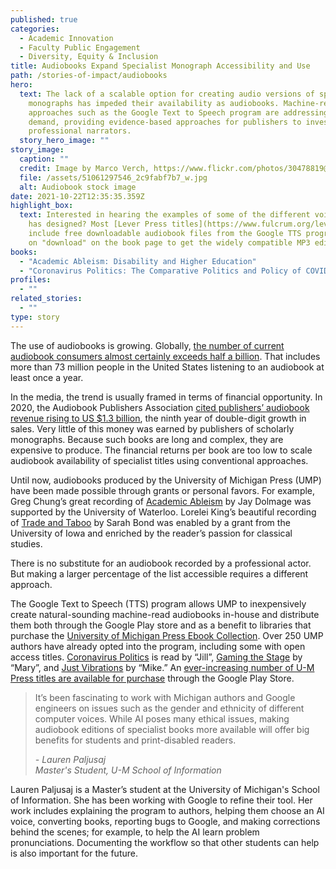 ```yaml
---
published: true
categories:
  - Academic Innovation
  - Faculty Public Engagement
  - Diversity, Equity & Inclusion
title: Audiobooks Expand Specialist Monograph Accessibility and Use
path: /stories-of-impact/audiobooks
hero:
  text: The lack of a scalable option for creating audio versions of specialist
    monographs has impeded their availability as audiobooks. Machine-read
    approaches such as the Google Text to Speech program are addressing this
    demand, providing evidence-based approaches for publishers to invest in
    professional narrators.
  story_hero_image: ""
story_image:
  caption: ""
  credit: Image by Marco Verch, https://www.flickr.com/photos/30478819@N08/51061297546
  file: /assets/51061297546_2c9fabf7b7_w.jpg
  alt: Audiobook stock image
date: 2021-10-22T12:35:35.359Z
highlight_box:
  text: Interested in hearing the examples of some of the different voices Google
    has designed? Most [Lever Press titles](https://www.fulcrum.org/leverpress)
    include free downloadable audiobook files from the Google TTS program. Click
    on "download" on the book page to get the widely compatible MP3 edition.
books:
  - "Academic Ableism: Disability and Higher Education"
  - "Coronavirus Politics: The Comparative Politics and Policy of COVID-19"
profiles:
  - ""
related_stories:
  - ""
type: story
---
```

<!--StartFragment-->

The use of audiobooks is growing. Globally, [the number of current audiobook consumers almost certainly exceeds half a billion](https://www2.deloitte.com/us/en/insights/industry/technology/technology-media-and-telecom-predictions/2020/rise-of-audiobooks-podcast-industry.html). That includes more than 73 million people in the United States listening to an audiobook at least once a year.

In the media, the trend is usually framed in terms of financial opportunity. In 2020, the Audiobook Publishers Association [cited publishers’ audiobook revenue rising to US $1.3 billion](https://publishingperspectives.com/2021/06/audio-publishers-association-12-percent-audiobook-revenue-growth-in-2020-covid19/), the ninth year of double-digit growth in sales. Very little of this money was earned by publishers of scholarly monographs. Because such books are long and complex, they are expensive to produce. The financial returns per book are too low to scale audiobook availability of specialist titles using conventional approaches.

Until now, audiobooks produced by the University of Michigan Press (UMP) have been made possible through grants or personal favors. For example, Greg Chung’s great recording of [Academic Ableism](https://www.audible.com/pd/Academic-Ableism-Audiobook/0472003666) by Jay Dolmage was supported by the University of Waterloo. Lorelei King’s beautiful recording of [Trade and Taboo](https://www.audible.com/pd/Trade-and-Taboo-Audiobook/B078RTDZS2) by Sarah Bond was enabled by a grant from the University of Iowa and enriched by the reader’s passion for classical studies.

There is no substitute for an audiobook recorded by a professional actor. But making a larger percentage of the list accessible requires a different approach.

The Google Text to Speech (TTS) program allows UMP to inexpensively create natural-sounding machine-read audiobooks in-house and distribute them both through the Google Play store and as a benefit to libraries that purchase the [University of Michigan Press Ebook Collection](https://www.press.umich.edu/librarians). Over 250 UMP authors have already opted into the program, including some with open access titles. [Coronavirus Politics](https://play.google.com/store/audiobooks/details?id=AQAAAEDcC2hLpM) is read by “Jill”, [Gaming the Stage](https://play.google.com/store/audiobooks/details?id=AQAAAECcAQ9BgM) by “Mary”, and [Just Vibrations](https://play.google.com/store/audiobooks/details?id=AQAAAECcexg7lM) by “Mike.” An [ever-increasing number of U-M Press titles are available for purchase](https://www.press.umich.edu/browse/new_releases?format=audio_download) through the Google Play Store.

<blockquote class="quote full yellow"><p>It’s been fascinating to work with Michigan authors and Google engineers on issues such as the gender and ethnicity of different computer voices. While AI poses many ethical issues, making audiobook editions of specialist books more available will offer big benefits for students and print-disabled readers.</p><footer><cite>- Lauren Paljusaj<br>Master's Student, U-M School of Information</cite></footer></blockquote>

Lauren Paljusaj is a Master’s student at the University of Michigan's School of Information. She has been working with Google to refine their tool. Her work includes explaining the program to authors, helping them choose an AI voice, converting books, reporting bugs to Google, and making corrections behind the scenes; for example, to help the AI learn problem pronunciations. Documenting the workflow so that other students can help is also important for the future.

<!--EndFragment-->